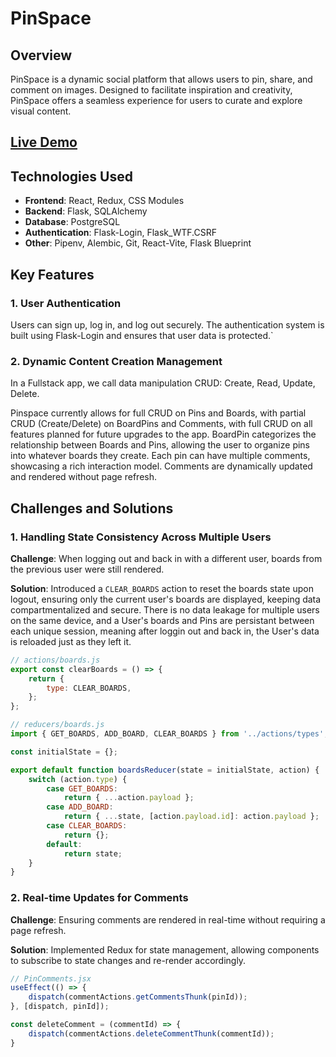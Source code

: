 # PinSpace

## Overview

PinSpace is a dynamic social platform that allows users to pin, share, and comment on images. Designed to facilitate inspiration and creativity, PinSpace offers a seamless experience for users to curate and explore visual content.

## [Live Demo](https://pinspace.onrender.com) 

## Technologies Used

- **Frontend**: React, Redux, CSS Modules
- **Backend**: Flask, SQLAlchemy
- **Database**: PostgreSQL
- **Authentication**: Flask-Login, Flask_WTF.CSRF
- **Other**: Pipenv, Alembic, Git, React-Vite, Flask Blueprint

## Key Features

### 1. User Authentication

Users can sign up, log in, and log out securely. The authentication system is built using Flask-Login and ensures that user data is protected.`

### 2. Dynamic Content Creation Management

In a Fullstack app, we call data manipulation CRUD: Create, Read, Update, Delete.

Pinspace currently allows for full CRUD on Pins and Boards, with partial CRUD (Create/Delete) on BoardPins and Comments, with full CRUD on all features planned for future upgrades to the app. BoardPin categorizes the relationship between Boards and Pins, allowing the user to organize pins into whatever boards they create. Each pin can have multiple comments, showcasing a rich interaction model. Comments are dynamically updated and rendered without page refresh.

## Challenges and Solutions

### 1. Handling State Consistency Across Multiple Users

**Challenge**: When logging out and back in with a different user, boards from the previous user were still rendered.

**Solution**: Introduced a `CLEAR_BOARDS` action to reset the boards state upon logout, ensuring only the current user's boards are displayed, keeping data compartmentalized and secure. There is no data leakage for multiple users on the same device, and a User's boards and Pins are persistant between each unique session, meaning after loggin out and back in, the User's data is reloaded just as they left it.

```javascript
// actions/boards.js
export const clearBoards = () => {
    return {
        type: CLEAR_BOARDS,
    };
};

// reducers/boards.js
import { GET_BOARDS, ADD_BOARD, CLEAR_BOARDS } from '../actions/types';

const initialState = {};

export default function boardsReducer(state = initialState, action) {
    switch (action.type) {
        case GET_BOARDS:
            return { ...action.payload };
        case ADD_BOARD:
            return { ...state, [action.payload.id]: action.payload };
        case CLEAR_BOARDS:
            return {};
        default:
            return state;
    }
}
```

### 2. Real-time Updates for Comments

**Challenge**: Ensuring comments are rendered in real-time without requiring a page refresh.

**Solution**: Implemented Redux for state management, allowing components to subscribe to state changes and re-render accordingly.

```javascript
// PinComments.jsx
useEffect(() => {
    dispatch(commentActions.getCommentsThunk(pinId));
}, [dispatch, pinId]);

const deleteComment = (commentId) => { 
    dispatch(commentActions.deleteCommentThunk(commentId));
}
```
